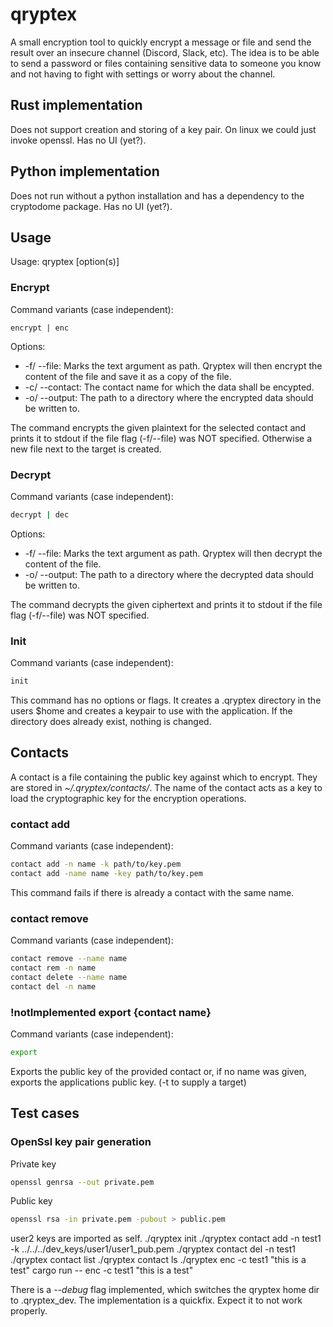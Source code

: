 # qryptex

A small encryption tool to quickly encrypt a message or file and send the result over an insecure channel (Discord, Slack, etc).
The idea is to be able to send a password or files containing sensitive data to someone you know and not having to fight with settings or worry about the channel.

## Rust implementation

Does not support creation and storing of a key pair. On linux we could just invoke openssl.
Has no UI (yet?).

## Python implementation

Does not run without a python installation and has a dependency to the cryptodome package.
Has no UI (yet?).

## Usage

Usage: qryptex [option(s)]

### Encrypt

Command variants (case independent):

```
encrypt | enc
```

Options:

* -f/ --file:       Marks the text argument as path.
    Qryptex will then encrypt the content of the file and save it as a copy of the file.
* -c/ --contact:    The contact name for which the data shall be encypted.
* -o/ --output:     The path to a directory where the encrypted data should be written to.

The command encrypts the given plaintext for the selected contact and prints it to stdout if the file flag (-f/--file) was NOT specified. Otherwise a new file next to the target is created.

### Decrypt

Command variants (case independent):

```bash
decrypt | dec
```

Options:

* -f/ --file:       Marks the text argument as path.
    Qryptex will then decrypt the content of the file.
* -o/ --output:     The path to a directory where the decrypted data should be written to.

The command decrypts the given ciphertext and prints it to stdout if the file flag (-f/--file) was NOT specified.

### Init

Command variants (case independent):

```bash
init
```

This command has no options or flags. It creates a .qryptex directory in the users $home and creates a keypair to use with the application.
If the directory does already exist, nothing is changed.

## Contacts

A contact is a file containing the public key against which to encrypt.
They are stored in *~/.qryptex/contacts/*. The name of the contact acts as a key to load the cryptographic key for the encryption operations.

### contact add

Command variants (case independent):

```bash
contact add -n name -k path/to/key.pem
contact add -name name -key path/to/key.pem
```

This command fails if there is already a contact with the same name.

### contact remove

Command variants (case independent):

```bash
contact remove --name name
contact rem -n name
contact delete --name name
contact del -n name
```

### !notImplemented export {contact name}

Command variants (case independent):

```bash
export
```

Exports the public key of the provided contact or, if no name was given, exports the applications public key. (-t to supply a target)

## Test cases

### OpenSsl key pair generation

Private key

```bash
openssl genrsa --out private.pem
```

Public key

```bash
openssl rsa -in private.pem -pubout > public.pem
```

user2 keys are imported as self.
./qryptex init
./qryptex contact add -n test1 -k ../../../dev_keys/user1/user1_pub.pem
./qryptex contact del -n test1
./qryptex contact list
./qryptex contact ls
./qryptex enc -c test1 "this is a test"
cargo run -- enc -c test1 "this is a test"

There is a *--debug* flag implemented, which switches the qryptex home dir to .qryptex_dev.
The implementation is a quickfix. Expect it to not work properly.
